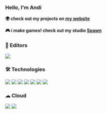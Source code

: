 ### Hello, I'm Andi
**🌍 check out my projects on  [my website](https://andithemudkip.vercel.app)**

**🎮 i make games! check out my studio [Spawn](https://spawn.games)**

### 📄 Editors
<p>
  <img src="https://img.shields.io/badge/Editor-VS_Code-informational?style=flat&logo=visual-studio-code&logoColor=white&color=61D9FA&labelColor=20232A"/>
</p>

### 🛠 Technologies
<p>
  <img src="https://img.shields.io/badge/Code-JavaScript-informational?style=flat&logo=javascript&logoColor=white&color=61D9FA&labelColor=20232A"/>
  <img src="https://img.shields.io/badge/Code-React-informational?style=flat&logo=react&logoColor=white&color=61D9FA&labelColor=20232A"/>
  <img src="https://img.shields.io/badge/Code-Express-informational?style=flat&logo=express&logoColor=white&color=61D9FA&labelColor=20232A"/>
  <img src="https://img.shields.io/badge/Code-Node-informational?style=flat&logo=node.js&logoColor=white&color=61D9FA&labelColor=20232A"/>
  <img src="https://img.shields.io/badge/Code-Electron-informational?style=flat&logo=electron&logoColor=white&color=61D9FA&labelColor=20232A"/>
  <img src="https://img.shields.io/badge/Code-Unity-informational?style=flat&logo=unity&logoColor=white&color=61D9FA&labelColor=20232A"/>
  <img src="https://img.shields.io/badge/Code-Solidity-informational?style=flat&logo=solidity&logoColor=white&color=61D9FA&labelColor=20232A"/>
</p>

### ☁ Cloud
<p>
  <img src="https://img.shields.io/badge/Cloud-Vercel-informational?style=flat&logo=vercel&logoColor=white&color=61D9FA&labelColor=20232A"/>
  <img src="https://img.shields.io/badge/Cloud-Firebase-informational?style=flat&logo=firebase&logoColor=white&color=61D9FA&labelColor=20232A"/>
</p>
